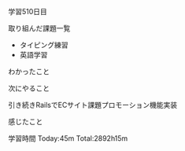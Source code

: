 学習510日目

取り組んだ課題一覧

- タイピング練習
- 英語学習


わかったこと

次にやること

引き続きRailsでECサイト課題プロモーション機能実装

感じたこと

学習時間 Today:45m Total:2892h15m